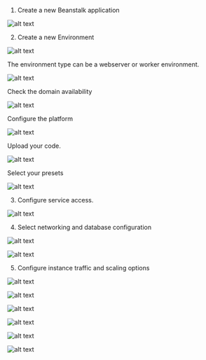 1. Create a new Beanstalk application

![alt text](images/beanstalk-01.png)

2. Create a new Environment

![alt text](images/beanstalk-02.png)

The environment type can be a webserver or worker environment. 

![alt text](images/beanstalk-03.png)

Check the domain availability

![alt text](images/beanstalk-04.png)


Configure the platform 

![alt text](images/beanstalk-05.png)

Upload your code.

![alt text](images/beanstalk-06.png)

Select your presets

![alt text](images/beanstalk-07.png)


3. Configure service access.

![alt text](images/beanstalk-08.png)


4. Select networking and database configuration

![alt text](images/beanstalk-09.png)


![alt text](images/beanstalk-10.png)

5. Configure instance traffic and scaling options

![alt text](images/beanstalk-11.png)

![alt text](images/beanstalk-12.png)

![alt text](images/beanstalk-13.png)

![alt text](images/beanstalk-14.png)

![alt text](images/beanstalk-15.png)

![alt text](images/beanstalk-16.png)
